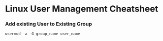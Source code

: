 # Linux User Management Cheatsheet


### Add existing User to Existing Group 
```
usermod -a -G group_name user_name
```

